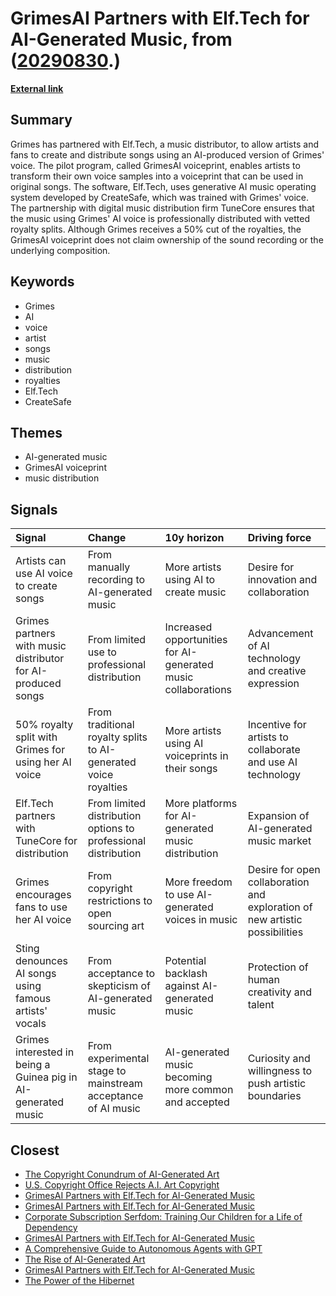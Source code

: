 # __GrimesAI Partners with Elf.Tech for AI-Generated Music__, from ([20290830](https://kghosh.substack.com/p/20290830).)

__[External link](https://www.forbes.com/sites/antoniopequenoiv/2023/06/12/grimes-helps-artists-distribute-songs-using-her-ai-voice--if-they-pay-royalties-heres-how-it-works/?sh=5068fc7e49ae&utm_source=substack&utm_medium=email)__



## Summary

Grimes has partnered with Elf.Tech, a music distributor, to allow artists and fans to create and distribute songs using an AI-produced version of Grimes' voice. The pilot program, called GrimesAI voiceprint, enables artists to transform their own voice samples into a voiceprint that can be used in original songs. The software, Elf.Tech, uses generative AI music operating system developed by CreateSafe, which was trained with Grimes' voice. The partnership with digital music distribution firm TuneCore ensures that the music using Grimes' AI voice is professionally distributed with vetted royalty splits. Although Grimes receives a 50% cut of the royalties, the GrimesAI voiceprint does not claim ownership of the sound recording or the underlying composition.

## Keywords

* Grimes
* AI
* voice
* artist
* songs
* music
* distribution
* royalties
* Elf.Tech
* CreateSafe

## Themes

* AI-generated music
* GrimesAI voiceprint
* music distribution

## Signals

| Signal                                                        | Change                                                          | 10y horizon                                                   | Driving force                                                               |
|:--------------------------------------------------------------|:----------------------------------------------------------------|:--------------------------------------------------------------|:----------------------------------------------------------------------------|
| Artists can use AI voice to create songs                      | From manually recording to AI-generated music                   | More artists using AI to create music                         | Desire for innovation and collaboration                                     |
| Grimes partners with music distributor for AI-produced songs  | From limited use to professional distribution                   | Increased opportunities for AI-generated music collaborations | Advancement of AI technology and creative expression                        |
| 50% royalty split with Grimes for using her AI voice          | From traditional royalty splits to AI-generated voice royalties | More artists using AI voiceprints in their songs              | Incentive for artists to collaborate and use AI technology                  |
| Elf.Tech partners with TuneCore for distribution              | From limited distribution options to professional distribution  | More platforms for AI-generated music distribution            | Expansion of AI-generated music market                                      |
| Grimes encourages fans to use her AI voice                    | From copyright restrictions to open sourcing art                | More freedom to use AI-generated voices in music              | Desire for open collaboration and exploration of new artistic possibilities |
| Sting denounces AI songs using famous artists' vocals         | From acceptance to skepticism of AI-generated music             | Potential backlash against AI-generated music                 | Protection of human creativity and talent                                   |
| Grimes interested in being a Guinea pig in AI-generated music | From experimental stage to mainstream acceptance of AI music    | AI-generated music becoming more common and accepted          | Curiosity and willingness to push artistic boundaries                       |

## Closest

* [The Copyright Conundrum of AI-Generated Art](2cfdc6fba6f11e089c2df3cda1604174)
* [U.S. Copyright Office Rejects A.I. Art Copyright](fc78d6a757326382f385c8b5504ad6f9)
* [GrimesAI Partners with Elf.Tech for AI-Generated Music](60c07fb2fe0247877a8e0c8b64c26a82)
* [GrimesAI Partners with Elf.Tech for AI-Generated Music](60c07fb2fe0247877a8e0c8b64c26a82)
* [Corporate Subscription Serfdom: Training Our Children for a Life of Dependency](6bccf38c9e97c992a3f5861fc6297380)
* [GrimesAI Partners with Elf.Tech for AI-Generated Music](60c07fb2fe0247877a8e0c8b64c26a82)
* [A Comprehensive Guide to Autonomous Agents with GPT](2dda4be3e1a9f11b4f7d8e74feea76b0)
* [The Rise of AI-Generated Art](536d1aaf84afa5bf10493f03cbb3d38d)
* [GrimesAI Partners with Elf.Tech for AI-Generated Music](60c07fb2fe0247877a8e0c8b64c26a82)
* [The Power of the Hibernet](9e74c32425eab87ba36167bfe05c8f2c)
